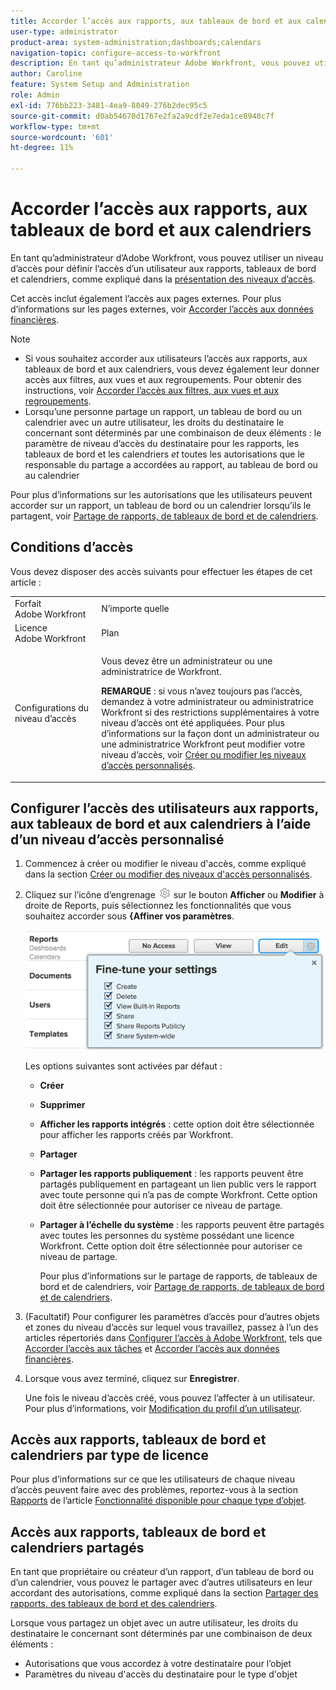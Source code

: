 ```yaml
---
title: Accorder l’accès aux rapports, aux tableaux de bord et aux calendriers
user-type: administrator
product-area: system-administration;dashboards;calendars
navigation-topic: configure-access-to-workfront
description: En tant qu’administrateur Adobe Workfront, vous pouvez utiliser un niveau d’accès pour définir l’accès d’un utilisateur aux rapports, tableaux de bord et calendriers dans Workfront.
author: Caroline
feature: System Setup and Administration
role: Admin
exl-id: 776bb223-3481-4ea9-8049-276b2dec95c5
source-git-commit: d0ab54670d1767e2fa2a9cdf2e7eda1ce8940c7f
workflow-type: tm+mt
source-wordcount: '601'
ht-degree: 11%

---
```


# Accorder l’accès aux rapports, aux tableaux de bord et aux calendriers

En tant qu’administrateur d’Adobe Workfront, vous pouvez utiliser un niveau d’accès pour définir l’accès d’un utilisateur aux rapports, tableaux de bord et calendriers, comme expliqué dans la [présentation des niveaux d’accès](../../../administration-and-setup/add-users/access-levels-and-object-permissions/access-levels-overview.md).

Cet accès inclut également l’accès aux pages externes. Pour plus d’informations sur les pages externes, voir [Accorder l’accès aux données financières](../../../administration-and-setup/add-users/configure-and-grant-access/grant-access-financial.md).

>[!NOTE]
>
>* Si vous souhaitez accorder aux utilisateurs l’accès aux rapports, aux tableaux de bord et aux calendriers, vous devez également leur donner accès aux filtres, aux vues et aux regroupements. Pour obtenir des instructions, voir [Accorder l’accès aux filtres, aux vues et aux regroupements](../../../administration-and-setup/add-users/configure-and-grant-access/grant-access-fvg.md).
>* Lorsqu’une personne partage un rapport, un tableau de bord ou un calendrier avec un autre utilisateur, les droits du destinataire le concernant sont déterminés par une combinaison de deux éléments : le paramètre de niveau d’accès du destinataire pour les rapports, les tableaux de bord et les calendriers _et_ toutes les autorisations que le responsable du partage a accordées au rapport, au tableau de bord ou au calendrier
>
>Pour plus d’informations sur les autorisations que les utilisateurs peuvent accorder sur un rapport, un tableau de bord ou un calendrier lorsqu’ils le partagent, voir [Partage de rapports, de tableaux de bord et de calendriers](../../../workfront-basics/grant-and-request-access-to-objects/permissions-reports-dashboards-calendars.md).

## Conditions d’accès

Vous devez disposer des accès suivants pour effectuer les étapes de cet article :

<table style="table-layout:auto"> 
 <col> 
 <col> 
 <tbody> 
  <tr> 
   <td role="rowheader">Forfait Adobe Workfront</td> 
   <td>N’importe quelle</td> 
  </tr> 
  <tr> 
   <td role="rowheader">Licence Adobe Workfront</td> 
   <td>Plan</td> 
  </tr> 
  <tr> 
   <td role="rowheader">Configurations du niveau d’accès</td> 
   <td> <p>Vous devez être un administrateur ou une administratrice de Workfront.</p> <p><b>REMARQUE</b> : si vous n’avez toujours pas l’accès, demandez à votre administrateur ou administratrice Workfront si des restrictions supplémentaires à votre niveau d’accès ont été appliquées. Pour plus d’informations sur la façon dont un administrateur ou une administratrice Workfront peut modifier votre niveau d’accès, voir <a href="../../../administration-and-setup/add-users/configure-and-grant-access/create-modify-access-levels.md" class="MCXref xref" data-mc-variable-override="">Créer ou modifier les niveaux d’accès personnalisés</a>.</p> </td> 
  </tr> 
 </tbody> 
</table>

## Configurer l’accès des utilisateurs aux rapports, aux tableaux de bord et aux calendriers à l’aide d’un niveau d’accès personnalisé

1. Commencez à créer ou modifier le niveau d&#39;accès, comme expliqué dans la section [Créer ou modifier des niveaux d&#39;accès personnalisés](../../../administration-and-setup/add-users/configure-and-grant-access/create-modify-access-levels.md).
1. Cliquez sur l’icône d’engrenage ![](assets/gear-icon-settings.png) sur le bouton **Afficher** ou **Modifier** à droite de Reports, puis sélectionnez les fonctionnalités que vous souhaitez accorder sous **{Affiner vos paramètres**.

   ![reports_access.png](assets/reports-access.png)

   Les options suivantes sont activées par défaut :

   * **Créer**
   * **Supprimer**
   * **Afficher les rapports intégrés** : cette option doit être sélectionnée pour afficher les rapports créés par Workfront.
   * **Partager**
   * **Partager les rapports publiquement** : les rapports peuvent être partagés publiquement en partageant un lien public vers le rapport avec toute personne qui n’a pas de compte Workfront. Cette option doit être sélectionnée pour autoriser ce niveau de partage.
   * **Partager à l’échelle du système** : les rapports peuvent être partagés avec toutes les personnes du système possédant une licence Workfront. Cette option doit être sélectionnée pour autoriser ce niveau de partage.

     Pour plus d’informations sur le partage de rapports, de tableaux de bord et de calendriers, voir [Partage de rapports, de tableaux de bord et de calendriers](../../../workfront-basics/grant-and-request-access-to-objects/permissions-reports-dashboards-calendars.md).

1. (Facultatif) Pour configurer les paramètres d’accès pour d’autres objets et zones du niveau d’accès sur lequel vous travaillez, passez à l’un des articles répertoriés dans [Configurer l’accès à Adobe Workfront](../../../administration-and-setup/add-users/configure-and-grant-access/configure-access.md), tels que [Accorder l’accès aux tâches](../../../administration-and-setup/add-users/configure-and-grant-access/grant-access-tasks.md) et [Accorder l’accès aux données financières](../../../administration-and-setup/add-users/configure-and-grant-access/grant-access-financial.md).
1. Lorsque vous avez terminé, cliquez sur **Enregistrer**.

   Une fois le niveau d’accès créé, vous pouvez l’affecter à un utilisateur. Pour plus d’informations, voir [Modification du profil d’un utilisateur](../../../administration-and-setup/add-users/create-and-manage-users/edit-a-users-profile.md).

## Accès aux rapports, tableaux de bord et calendriers par type de licence

Pour plus d’informations sur ce que les utilisateurs de chaque niveau d’accès peuvent faire avec des problèmes, reportez-vous à la section [Rapports](../../../administration-and-setup/add-users/access-levels-and-object-permissions/functionality-available-for-each-object-type.md#reports) de l’article [Fonctionnalité disponible pour chaque type d’objet](../../../administration-and-setup/add-users/access-levels-and-object-permissions/functionality-available-for-each-object-type.md).

## Accès aux rapports, tableaux de bord et calendriers partagés

En tant que propriétaire ou créateur d’un rapport, d’un tableau de bord ou d’un calendrier, vous pouvez le partager avec d’autres utilisateurs en leur accordant des autorisations, comme expliqué dans la section [Partager des rapports, des tableaux de bord et des calendriers](../../../workfront-basics/grant-and-request-access-to-objects/permissions-reports-dashboards-calendars.md).

<!--
<div data-mc-conditions="QuicksilverOrClassic.Draft mode">
<p>If you make changes here, make them also in the "Grant access to" articles where this snippet had to be converted to text:</p>
<p>* reports, dashboards, and calendars</p>
<p>* financial data</p>
<p>* issue</p>
</div>
-->

Lorsque vous partagez un objet avec un autre utilisateur, les droits du destinataire le concernant sont déterminés par une combinaison de deux éléments :

* Autorisations que vous accordez à votre destinataire pour l’objet
* Paramètres du niveau d&#39;accès du destinataire pour le type d&#39;objet
